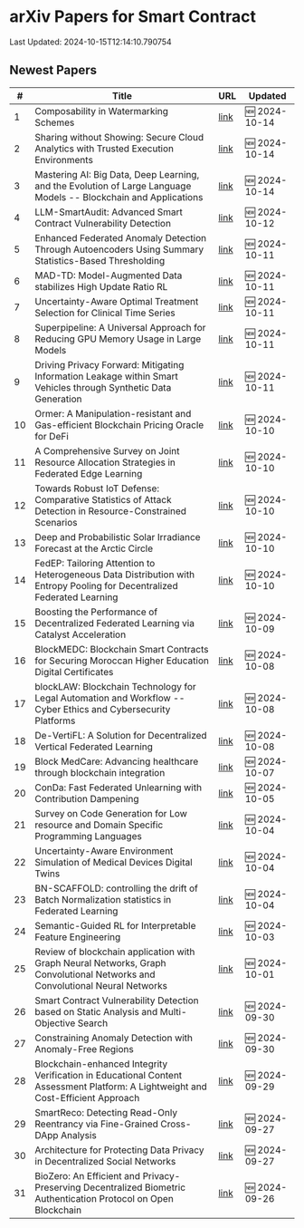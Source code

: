 # arXiv Papers for Smart Contract

Last Updated: 2024-10-15T12:14:10.790754

## Newest Papers

|\#|Title|URL|Updated|
|---|---|---|---|
|1|Composability in Watermarking Schemes|[link](http://arxiv.org/abs/2410.10712v1)|🆕 2024-10-14|
|2|Sharing without Showing: Secure Cloud Analytics with Trusted Execution Environments|[link](http://arxiv.org/abs/2410.10574v1)|🆕 2024-10-14|
|3|Mastering AI: Big Data, Deep Learning, and the Evolution of Large Language Models -- Blockchain and Applications|[link](http://arxiv.org/abs/2410.10110v1)|🆕 2024-10-14|
|4|LLM-SmartAudit: Advanced Smart Contract Vulnerability Detection|[link](http://arxiv.org/abs/2410.09381v1)|🆕 2024-10-12|
|5|Enhanced Federated Anomaly Detection Through Autoencoders Using Summary Statistics-Based Thresholding|[link](http://arxiv.org/abs/2410.09284v1)|🆕 2024-10-11|
|6|MAD-TD: Model-Augmented Data stabilizes High Update Ratio RL|[link](http://arxiv.org/abs/2410.08896v1)|🆕 2024-10-11|
|7|Uncertainty-Aware Optimal Treatment Selection for Clinical Time Series|[link](http://arxiv.org/abs/2410.08816v1)|🆕 2024-10-11|
|8|Superpipeline: A Universal Approach for Reducing GPU Memory Usage in Large Models|[link](http://arxiv.org/abs/2410.08791v1)|🆕 2024-10-11|
|9|Driving Privacy Forward: Mitigating Information Leakage within Smart Vehicles through Synthetic Data Generation|[link](http://arxiv.org/abs/2410.08462v1)|🆕 2024-10-11|
|10|Ormer: A Manipulation-resistant and Gas-efficient Blockchain Pricing Oracle for DeFi|[link](http://arxiv.org/abs/2410.07893v1)|🆕 2024-10-10|
|11|A Comprehensive Survey on Joint Resource Allocation Strategies in Federated Edge Learning|[link](http://arxiv.org/abs/2410.07881v1)|🆕 2024-10-10|
|12|Towards Robust IoT Defense: Comparative Statistics of Attack Detection in Resource-Constrained Scenarios|[link](http://arxiv.org/abs/2410.07810v1)|🆕 2024-10-10|
|13|Deep and Probabilistic Solar Irradiance Forecast at the Arctic Circle|[link](http://arxiv.org/abs/2410.07806v1)|🆕 2024-10-10|
|14|FedEP: Tailoring Attention to Heterogeneous Data Distribution with Entropy Pooling for Decentralized Federated Learning|[link](http://arxiv.org/abs/2410.07678v1)|🆕 2024-10-10|
|15|Boosting the Performance of Decentralized Federated Learning via Catalyst Acceleration|[link](http://arxiv.org/abs/2410.07272v1)|🆕 2024-10-09|
|16|BlockMEDC: Blockchain Smart Contracts for Securing Moroccan Higher Education Digital Certificates|[link](http://arxiv.org/abs/2410.07258v1)|🆕 2024-10-08|
|17|blockLAW: Blockchain Technology for Legal Automation and Workflow -- Cyber Ethics and Cybersecurity Platforms|[link](http://arxiv.org/abs/2410.06143v1)|🆕 2024-10-08|
|18|De-VertiFL: A Solution for Decentralized Vertical Federated Learning|[link](http://arxiv.org/abs/2410.06127v1)|🆕 2024-10-08|
|19|Block MedCare: Advancing healthcare through blockchain integration|[link](http://arxiv.org/abs/2410.05251v1)|🆕 2024-10-07|
|20|ConDa: Fast Federated Unlearning with Contribution Dampening|[link](http://arxiv.org/abs/2410.04144v1)|🆕 2024-10-05|
|21|Survey on Code Generation for Low resource and Domain Specific Programming Languages|[link](http://arxiv.org/abs/2410.03981v1)|🆕 2024-10-04|
|22|Uncertainty-Aware Environment Simulation of Medical Devices Digital Twins|[link](http://arxiv.org/abs/2410.03504v1)|🆕 2024-10-04|
|23|BN-SCAFFOLD: controlling the drift of Batch Normalization statistics in Federated Learning|[link](http://arxiv.org/abs/2410.03281v1)|🆕 2024-10-04|
|24|Semantic-Guided RL for Interpretable Feature Engineering|[link](http://arxiv.org/abs/2410.02519v1)|🆕 2024-10-03|
|25|Review of blockchain application with Graph Neural Networks, Graph Convolutional Networks and Convolutional Neural Networks|[link](http://arxiv.org/abs/2410.00875v1)|🆕 2024-10-01|
|26|Smart Contract Vulnerability Detection based on Static Analysis and Multi-Objective Search|[link](http://arxiv.org/abs/2410.00282v1)|🆕 2024-09-30|
|27|Constraining Anomaly Detection with Anomaly-Free Regions|[link](http://arxiv.org/abs/2409.20208v1)|🆕 2024-09-30|
|28|Blockchain-enhanced Integrity Verification in Educational Content Assessment Platform: A Lightweight and Cost-Efficient Approach|[link](http://arxiv.org/abs/2409.19828v1)|🆕 2024-09-29|
|29|SmartReco: Detecting Read-Only Reentrancy via Fine-Grained Cross-DApp Analysis|[link](http://arxiv.org/abs/2409.18468v1)|🆕 2024-09-27|
|30|Architecture for Protecting Data Privacy in Decentralized Social Networks|[link](http://arxiv.org/abs/2409.18360v1)|🆕 2024-09-27|
|31|BioZero: An Efficient and Privacy-Preserving Decentralized Biometric Authentication Protocol on Open Blockchain|[link](http://arxiv.org/abs/2409.17509v1)|🆕 2024-09-26|
